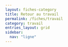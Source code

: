 ```yaml
---
layout: fiches-category
title: Retour au travail
permalink: /fiches/travail
category: travail
entries_layout: grid
sidebar:
  nav: "ligne"
---
```

